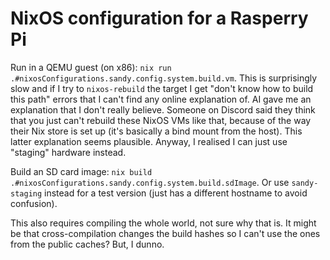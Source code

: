 # NixOS configuration for a Rasperry Pi

Run in a QEMU guest (on x86): `nix run .#nixosConfigurations.sandy.config.system.build.vm`.
This is surprisingly slow and if I try to `nixos-rebuild` the target I get
"don't know how to build this path" errors that I can't find any online
explanation of. AI gave me an explanation that I don't really believe. Someone
on Discord said they think that you just can't rebuild these NixOS VMs like
that, because of the way their Nix store is set up (it's basically a bind mount
from the host). This latter explanation seems plausible. Anyway, I realised I
can just use "staging" hardware instead.

Build an SD card image: `nix build
.#nixosConfigurations.sandy.config.system.build.sdImage`. Or use `sandy-staging`
instead for a test version (just has a different hostname to avoid confusion).

This also requires compiling the whole world, not sure why that is. It might be
that cross-compilation changes the build hashes so I can't use the ones from the
public caches? But, I dunno.
